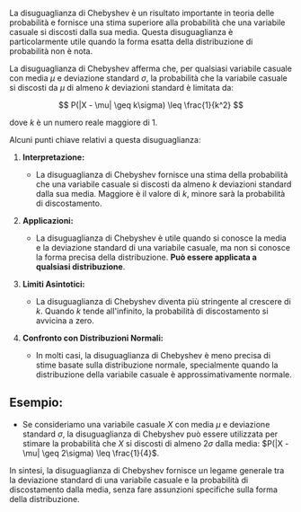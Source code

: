 La disuguaglianza di Chebyshev è un risultato importante in teoria delle probabilità e fornisce una stima superiore alla probabilità che una variabile casuale si discosti dalla sua media. Questa disuguaglianza è particolarmente utile quando la forma esatta della distribuzione di probabilità non è nota.

La disuguaglianza di Chebyshev afferma che, per qualsiasi variabile casuale con media $\mu$ e deviazione standard $\sigma$, la probabilità che la variabile casuale si discosti da $\mu$ di almeno $k$ deviazioni standard è limitata da:

$$ P(|X - \mu| \geq k\sigma) \leq \frac{1}{k^2} $$

dove $k$ è un numero reale maggiore di 1.

Alcuni punti chiave relativi a questa disuguaglianza:

1. **Interpretazione:**
   - La disuguaglianza di Chebyshev fornisce una stima della probabilità che una variabile casuale si discosti da almeno $k$ deviazioni standard dalla sua media. Maggiore è il valore di $k$, minore sarà la probabilità di discostamento.

2. **Applicazioni:**
   - La disuguaglianza di Chebyshev è utile quando si conosce la media e la deviazione standard di una variabile casuale, ma non si conosce la forma precisa della distribuzione. **Può essere applicata a qualsiasi distribuzione**.

3. **Limiti Asintotici:**
   - La disuguaglianza di Chebyshev diventa più stringente al crescere di $k$. Quando $k$ tende all'infinito, la probabilità di discostamento si avvicina a zero.

4. **Confronto con Distribuzioni Normali:**
   - In molti casi, la disuguaglianza di Chebyshev è meno precisa di stime basate sulla distribuzione normale, specialmente quando la distribuzione della variabile casuale è approssimativamente normale.

## **Esempio:**
   - Se consideriamo una variabile casuale $X$ con media $\mu$ e deviazione standard $\sigma$, la disuguaglianza di Chebyshev può essere utilizzata per stimare la probabilità che $X$ si discosti di almeno $2\sigma$ dalla media: $P(|X - \mu| \geq 2\sigma) \leq \frac{1}{4}$.

In sintesi, la disuguaglianza di Chebyshev fornisce un legame generale tra la deviazione standard di una variabile casuale e la probabilità di discostamento dalla media, senza fare assunzioni specifiche sulla forma della distribuzione.